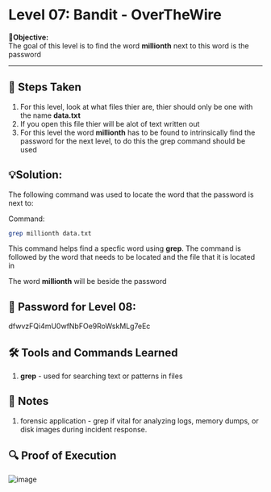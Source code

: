 # Level 07: Bandit - OverTheWire

**🎯Objective:**  
The goal of this level is to find the word **millionth** next to this word is the password

---

## 📝 Steps Taken
1. For this level, look at what files thier are, thier should only be one with the name **data.txt**
2. If you open this file thier will be alot of text written out
3. For this level the word **millionth** has to be found to intrinsically find the password for the next level, to do this the grep command should be used
   
## 💡Solution:
The following command was used to locate the word that the password is next to:

  Command:
   ```bash
   grep millionth data.txt
```
This command helps find a specfic word using **grep**. The command is followed by the word that needs to be located and the file that it is located in

The word **millionth** will be beside the password

## 🔑 Password for Level 08:
dfwvzFQi4mU0wfNbFOe9RoWskMLg7eEc

## 🛠️ Tools and Commands Learned
1. **grep** - used for searching text or patterns in files

## 📝 Notes
1. forensic application - grep if vital for analyzing logs, memory dumps, or disk images during incident response.

## 🔍 Proof of Execution
![image](https://github.com/user-attachments/assets/13c9c787-7823-4f21-8030-baf1da161100)

